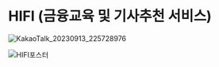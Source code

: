 # HIFI (금융교육 및 기사추천 서비스)


![KakaoTalk_20230913_225728976](https://github.com/SoJeOnG52/HIFI/assets/102521470/da6264af-bd99-404c-a500-86a32ec2d36a)

![HIFI포스터](https://github.com/SoJeOnG52/HIFI/assets/102521470/adab109a-749b-4c9d-98c9-19fe745a795a)
